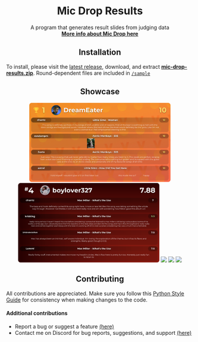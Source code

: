 <h1 align="center">Mic Drop Results</h1>

<p align="center">
  A program that generates result slides from judging data<br>
  <a href="https://discord.gg/ZeGWzgvFcR"><b>More info about Mic Drop here</b></a>
</p>


<h2 align="center">Installation</h2>

To install, please visit the [latest release](https://github.com/berkeleyfx/mic-drop-results/releases/), download, and extract [**mic-drop-results.zip**](https://github.com/berkeleyfx/mic-drop-results/releases/latest/download/mic-drop-results.zip). Round-dependent files are included in [`/sample`](./sample)


<h2 align="center">Showcase</h2>

<p align="center">
  <a href="https://raw.githubusercontent.com/berkeleyfx/mic-drop-results/main/.github/assets/showcase/1.png"><img src=".github/assets/showcase/1.png" width=380></a>
  <a href="https://raw.githubusercontent.com/berkeleyfx/mic-drop-results/main/.github/assets/showcase/2.png"><img src=".github/assets/showcase/2.png" width=380></a>
  <a href="https://raw.githubusercontent.com/berkeleyfx/mic-drop-results/main/.github/assets/showcase/3.png"><img src=".github/assets/showcase/3.png" width=380></a>
  <a href="https://raw.githubusercontent.com/berkeleyfx/mic-drop-results/main/.github/assets/showcase/4.png"><img src=".github/assets/showcase/4.png" width=380></a>
  <a href="https://raw.githubusercontent.com/berkeleyfx/mic-drop-results/main/.github/assets/showcase/5.png"><img src=".github/assets/showcase/5.png" width=380></a>
</p>


<h2 align="center">Contributing</h2>

All contributions are appreciated. Make sure you follow this [Python Style Guide](https://peps.python.org/pep-0008/) for consistency when making changes to the code.

#### Additional contributions
- Report a bug or suggest a feature [(here)](https://github.com/berkeleyfx/mic-drop-results/issues/new/choose)
- Contact me on Discord for bug reports, suggestions, and support [(here)](https://discord.com/users/1010885414850154587)
